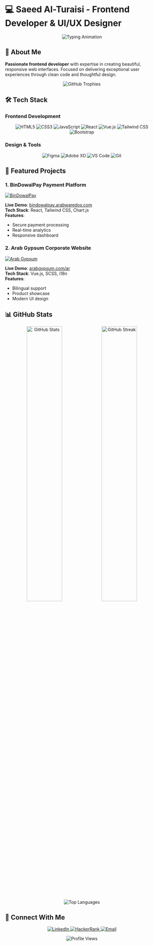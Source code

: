 # 💻 Saeed Al-Turaisi - Frontend Developer & UI/UX Designer

<div align="center">
  <img src="https://readme-typing-svg.demolab.com?font=Fira+Code&weight=600&size=26&duration=2000&pause=500&color=38B2AC&center=true&width=600&lines=Frontend+Developer;UI%2FUX+Designer;React+Specialist" alt="Typing Animation">
</div>

## 🌟 About Me
**Passionate frontend developer** with expertise in creating beautiful, responsive web interfaces. Focused on delivering exceptional user experiences through clean code and thoughtful design.

<p align="center">
  <img src="https://github-profile-trophy.vercel.app/?username=saeedaltrecy&theme=onedark&row=1&column=6" alt="GitHub Trophies">
</p>

## 🛠 Tech Stack

### Frontend Development
<p align="center">
  <img src="https://img.shields.io/badge/HTML5-E34F26?style=for-the-badge&logo=html5&logoColor=white" alt="HTML5">
  <img src="https://img.shields.io/badge/CSS3-1572B6?style=for-the-badge&logo=css3&logoColor=white" alt="CSS3">
  <img src="https://img.shields.io/badge/JavaScript-F7DF1E?style=for-the-badge&logo=javascript&logoColor=black" alt="JavaScript">
  <img src="https://img.shields.io/badge/React-20232A?style=for-the-badge&logo=react&logoColor=61DAFB" alt="React">
  <img src="https://img.shields.io/badge/Vue.js-35495E?style=for-the-badge&logo=vue.js&logoColor=4FC08D" alt="Vue.js">
  <img src="https://img.shields.io/badge/Tailwind_CSS-38B2AC?style=for-the-badge&logo=tailwind-css&logoColor=white" alt="Tailwind CSS">
  <img src="https://img.shields.io/badge/Bootstrap-563D7C?style=for-the-badge&logo=bootstrap&logoColor=white" alt="Bootstrap">
</p>

### Design & Tools
<p align="center">
  <img src="https://img.shields.io/badge/Figma-F24E1E?style=for-the-badge&logo=figma&logoColor=white" alt="Figma">
  <img src="https://img.shields.io/badge/Adobe%20XD-470137?style=for-the-badge&logo=Adobe%20XD&logoColor=#FF61F6" alt="Adobe XD">
  <img src="https://img.shields.io/badge/VS_Code-0078D4?style=for-the-badge&logo=visual%20studio%20code&logoColor=white" alt="VS Code">
  <img src="https://img.shields.io/badge/Git-F05032?style=for-the-badge&logo=git&logoColor=white" alt="Git">
</p>

## 🚀 Featured Projects

### 1. BinDowalPay Payment Platform
[![BinDowalPay](https://github-readme-stats.vercel.app/api/pin/?username=saeedaltrecy&repo=bindowalpay&theme=vue)](https://github.com/saeedaltrecy/bindowalpay)

**Live Demo**: [bindowalpay.arabwaredos.com](https://bindowalpay.arabwaredos.com/)  
**Tech Stack**: React, Tailwind CSS, Chart.js  
**Features**:
- Secure payment processing
- Real-time analytics
- Responsive dashboard

### 2. Arab Gypsum Corporate Website
[![Arab Gypsum](https://github-readme-stats.vercel.app/api/pin/?username=saeedaltrecy&repo=arabgypsum&theme=vue)](https://github.com/saeedaltrecy/arabgypsum)

**Live Demo**: [arabgypsum.com/ar](https://arabgypsum.com/ar)  
**Tech Stack**: Vue.js, SCSS, i18n  
**Features**:
- Bilingual support
- Product showcase
- Modern UI design

## 📊 GitHub Stats
<div align="center">
  <img src="https://github-readme-stats.vercel.app/api?username=saeedaltrecy&show_icons=true&theme=vue&hide_border=true" alt="GitHub Stats" width="48%">
  <img src="https://github-readme-streak-stats.herokuapp.com/?user=saeedaltrecy&theme=vue&hide_border=true" alt="GitHub Streak" width="48%">
  <img src="https://github-readme-stats.vercel.app/api/top-langs/?username=saeedaltrecy&layout=compact&theme=vue&hide_border=true" alt="Top Languages">
</div>

## 🤝 Connect With Me
<p align="center">
  <a href="https://linkedin.com/in/saeedalturaisi" target="_blank">
    <img src="https://img.shields.io/badge/LinkedIn-0077B5?style=for-the-badge&logo=linkedin&logoColor=white" alt="LinkedIn">
  </a>
  <a href="https://www.hackerrank.com/profile/saeedsalmeenalt1" target="_blank">
    <img src="https://img.shields.io/badge/-Hackerrank-2EC866?style=for-the-badge&logo=HackerRank&logoColor=white" alt="HackerRank">
  </a>
  <a href="mailto:saeed@example.com">
    <img src="https://img.shields.io/badge/Gmail-D14836?style=for-the-badge&logo=gmail&logoColor=white" alt="Email">
  </a>
</p>

<div align="center">
  <img src="https://komarev.com/ghpvc/?username=saeedaltrecy&label=Profile+Views&color=0e75b6&style=flat" alt="Profile Views">
</div>
